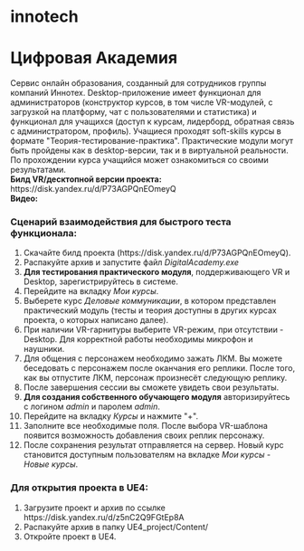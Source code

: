 # innotech
<h1>Цифровая Академия</h1>
Сервис онлайн образования, созданный для сотрудников группы компаний Иннотех. Desktop-приложение имеет функционал для администраторов (конструктор курсов, в том числе VR-модулей, с загрузкой на платформу, чат с пользователями и статистика) и функционал для учащихся (доступ к курсам, лидерборд, обратная связь с администратором, профиль). Учащиеся проходят soft-skills курсы в формате "Теория-тестирование-практика". Практические модули могут быть пройдены как в desktop-версии, так и в виртуальной реальности. По прохождении курса учащийся может ознакомиться со своими результатами.<br>
<b>Билд VR/десктопной версии проекта:</b> https://disk.yandex.ru/d/P73AGPQnEOmeyQ<br>
<b>Видео:</b>

<h3>Сценарий взаимодействия для быстрого теста функционала:</h3>
<ol>
  <li>Скачайте билд проекта (https://disk.yandex.ru/d/P73AGPQnEOmeyQ).</li>
  <li>Распакуйте архив и запустите файл <i>DigitalAcademy.exe</i></li>
  <li><b>Для тестирования практического модуля</b>, поддерживающего VR и Desktop, зарегистрируйтесь в системе.</li>
  <li>Перейдите на вкладку <i>Мои курсы</i>.</li>
  <li>Выберете курс <i>Деловые коммуникации</i>, в котором представлен практический модуль (тесты и теория доступны в других курсах проекта, о которых написано далее).</li>
  <li>При наличии VR-гарнитуры выберите VR-режим, при отсутствии - Desktop. Для корректной работы необходимы микрофон и наушники.</li>
  <li>Для общения с персонажем необходимо зажать ЛКМ. Вы можете беседовать с персонажем после оканчания его реплики. После того, как вы отпустите ЛКМ, персонаж произнесёт следующую реплику.</li>
  <li>После завершения сессии вы сможете увидеть свои результаты.</li>
  <li><b>Для создания собственного обучающего модуля</b> авторизируйтесь с логином <i>admin</i> и паролем <i>admin</i>.</li>
  <li>Перейдите на вкладку <i>Курсы</i> и нажмите "+".</li>
  <li>Заполните все необходимые поля. После выбора VR-шаблона появится возможность добавления своих реплик персонажу.</li>
  <li>После сохранения результат отправляется на сервер. Новый курс становится доступным пользователям на вкладке <i>Мои курсы - Новые курсы</i>.</li>
</ol>

<h3>Для открытия проекта в UE4:</h3>
<ol>
  <li>Загрузите проект и архив по ссылке https://disk.yandex.ru/d/z5nC2Q9FGtEp8A</li>
  <li>Распакуйте архив в папку UE4_project/Content/</li>
  <li>Откройте проект в UE4.</li>
</ol>
